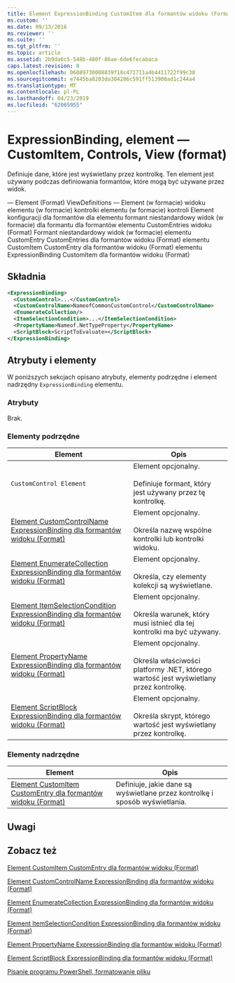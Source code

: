 ```yaml
---
title: Element ExpressionBinding CustomItem dla formantów widoku (Format) | Dokumentacja firmy Microsoft
ms.custom: ''
ms.date: 09/13/2016
ms.reviewer: ''
ms.suite: ''
ms.tgt_pltfrm: ''
ms.topic: article
ms.assetid: 2b9da6c5-548b-480f-86ae-6de6fecabaca
caps.latest.revision: 8
ms.openlocfilehash: 06089730008839f18c471711a4b4411722f99c38
ms.sourcegitcommit: e7445ba8203da304286c591ff513900ad1c244a4
ms.translationtype: MT
ms.contentlocale: pl-PL
ms.lasthandoff: 04/23/2019
ms.locfileid: "62065955"
---
```

# <a name="expressionbinding-element-for-customitem-for-controls-for-view-format"></a>ExpressionBinding, element — CustomItem, Controls, View (format)

Definiuje dane, które jest wyświetlany przez kontrolkę. Ten element jest używany podczas definiowania formantów, które mogą być używane przez widok.

— Element (Format) ViewDefinitions — Element (w formacie) widoku elementu (w formacie) kontrolki elementu (w formacie) kontroli Element konfiguracji dla formantów dla elementu formant niestandardowy widok (w formacie) dla formantu dla formantów elementu CustomEntries widoku (Format) Formant niestandardowy widok (w formacie) elementu CustomEntry CustomEntries dla formantów widoku (Format) elementu CustomItem CustomEntry dla formantów widoku (Format) elementu ExpressionBinding CustomItem dla formantów widoku (Format)

## <a name="syntax"></a>Składnia

```xml
<ExpressionBinding>
  <CustomControl>...</CustomControl>
  <CustomControlName>NameofCommonCustomControl</CustomControlName>
  <EnumerateCollection/>
  <ItemSelectionCondition>...</ItemSelectionCondition>
  <PropertyName>Nameof.NetTypeProperty</PropertyName>
  <ScriptBlock>ScriptToEvaluate></ScriptBlock>
</ExpressionBinding>
```

## <a name="attributes-and-elements"></a>Atrybuty i elementy

W poniższych sekcjach opisano atrybuty, elementy podrzędne i element nadrzędny `ExpressionBinding` elementu.

### <a name="attributes"></a>Atrybuty

Brak.

### <a name="child-elements"></a>Elementy podrzędne

|Element|Opis|
|-------------|-----------------|
|`CustomControl Element`|Element opcjonalny.<br /><br /> Definiuje formant, który jest używany przez tę kontrolkę.|
|[Element CustomControlName ExpressionBinding dla formantów widoku (Format)](./customcontrolname-element-for-expressionbinding-for-controls-for-view-format.md)|Element opcjonalny.<br /><br /> Określa nazwę wspólne kontrolki lub kontrolki widoku.|
|[Element EnumerateCollection ExpressionBinding dla formantów widoku (Format)](./enumeratecollection-element-for-expressionbinding-for-controls-for-view-format.md)|Element opcjonalny.<br /><br /> Określa, czy elementy kolekcji są wyświetlane.|
|[Element ItemSelectionCondition ExpressionBinding dla formantów widoku (Format)](./itemselectioncondition-element-for-expressionbinding-for-controls-for-view-format.md)|Element opcjonalny.<br /><br /> Określa warunek, który musi istnieć dla tej kontrolki ma być używany.|
|[Element PropertyName ExpressionBinding dla formantów widoku (Format)](./propertyname-element-for-expressionbinding-for-controls-for-view-format.md)|Element opcjonalny.<br /><br /> Określa właściwości platformy .NET, którego wartość jest wyświetlany przez kontrolkę.|
|[Element ScriptBlock ExpressionBinding dla formantów widoku (Format)](./scriptblock-element-for-expressionbinding-for-controls-for-view-format.md)|Element opcjonalny.<br /><br /> Określa skrypt, którego wartość jest wyświetlany przez kontrolkę.|

### <a name="parent-elements"></a>Elementy nadrzędne

|Element|Opis|
|-------------|-----------------|
|[Element CustomItem CustomEntry dla formantów widoku (Format)](./customitem-element-for-customentry-for-controls-for-view-format.md)|Definiuje, jakie dane są wyświetlane przez kontrolkę i sposób wyświetlania.|

## <a name="remarks"></a>Uwagi

## <a name="see-also"></a>Zobacz też

[Element CustomItem CustomEntry dla formantów widoku (Format)](./customitem-element-for-customentry-for-controls-for-view-format.md)

[Element CustomControlName ExpressionBinding dla formantów widoku (Format)](./customcontrolname-element-for-expressionbinding-for-controls-for-view-format.md)

[Element EnumerateCollection ExpressionBinding dla formantów widoku (Format)](./enumeratecollection-element-for-expressionbinding-for-controls-for-view-format.md)

[Element ItemSelectionCondition ExpressionBinding dla formantów widoku (Format)](./itemselectioncondition-element-for-expressionbinding-for-controls-for-view-format.md)

[Element PropertyName ExpressionBinding dla formantów widoku (Format)](./propertyname-element-for-expressionbinding-for-controls-for-view-format.md)

[Element ScriptBlock ExpressionBinding dla formantów widoku (Format)](./scriptblock-element-for-expressionbinding-for-controls-for-view-format.md)

[Pisanie programu PowerShell, formatowanie pliku](./writing-a-powershell-formatting-file.md)
